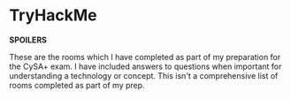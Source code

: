 # TryHackMe

**SPOILERS**

These are the rooms which I have completed as part of my preparation for the CySA+ exam.  I have included answers to questions when important for understanding a technology or concept.  This isn't a comprehensive list of rooms completed as part of my prep.